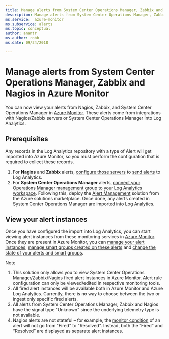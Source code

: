 ```yaml
---
title: Manage alerts from System Center Operations Manager, Zabbix and Nagios in Azure Monitor
description: Manage alerts from System Center Operations Manager, Zabbix and Nagios in Azure Monitor
ms.service:  azure-monitor
ms.subservice: alerts
ms.topic: conceptual
author: anantr
ms.author: robb
ms.date: 09/24/2018

---
```


# Manage alerts from System Center Operations Manager, Zabbix and Nagios in Azure Monitor

You can now view your alerts from Nagios, Zabbix, and System Center Operations Manager in [Azure Monitor](https://aka.ms/azure-alerts-overview). These alerts come from integrations with Nagios/Zabbix servers or System Center Operations Manager into Log Analytics. 

## Prerequisites
Any records in the Log Analytics repository with a type of Alert will get imported into Azure Monitor, so you must perform the configuration that is required to collect these records.
1. For **Nagios** and **Zabbix** alerts, [configure those servers](https://docs.microsoft.com/azure/log-analytics/log-analytics-linux-agents) to [send alerts](https://docs.microsoft.com/azure/azure-monitor/platform/data-sources-alerts-nagios-zabbix?toc=%2Fazure%2Fazure-monitor%2Ftoc.json) to Log Analytics.
1. For **System Center Operations Manager** alerts, [connect your Operations Manager management group to your Log Analytics workspace](https://docs.microsoft.com/azure/log-analytics/log-analytics-om-agents). Following this, deploy the [Alert Management](https://docs.microsoft.com/azure/azure-monitor/platform/alert-management-solution) solution from the Azure solutions marketplace. Once done, any alerts created in System Center Operations Manager are imported into Log Analytics.

## View your alert instances
Once you have configured the import into Log Analytics, you can start viewing alert instances from these monitoring services in [Azure Monitor](https://aka.ms/azure-alerts-overview). Once they are present in Azure Monitor, you can [manage your alert instances](https://aka.ms/managing-alert-instances), [manage smart groups created on these alerts](https://aka.ms/managing-smart-groups) and [change the state of your alerts and smart groups](https://aka.ms/managing-alert-smart-group-states).

> [!NOTE]
>  1. This solution only allows you to view System Center Operations Manager/Zabbix/Nagios fired alert instances in Azure Monitor. Alert rule configuration can only be viewed/edited in respective monitoring tools. 
>  1. All fired alert instances will be available both in Azure Monitor and Azure Log Analytics. Currently, there is no way to choose between the two or ingest only specific fired alerts.
>  1. All alerts from System Center Operations Manager, Zabbix and Nagios have the signal type "Unknown" since the underlying telemetry type is not available.
>  1. Nagios alerts are not stateful – for example, the [monitor condition](https://aka.ms/azure-alerts-overview) of an alert will not go from "Fired" to "Resolved". Instead, both the “Fired” and “Resolved” are displayed as separate alert instances. 

